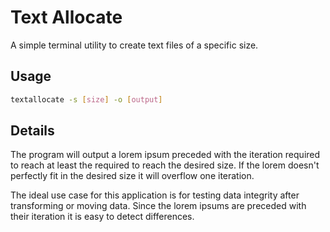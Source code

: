 # Text Allocate

A simple terminal utility to create text files of a specific size.

## Usage
```bash
textallocate -s [size] -o [output]
```

## Details

The program will output a lorem ipsum preceded with the iteration required to reach at least the required to reach the desired size. If the lorem doesn't perfectly fit in the desired size it will overflow one iteration.

The ideal use case for this application is for testing data integrity after transforming or moving data. Since the lorem ipsums are preceded with their iteration it is easy to detect differences.
